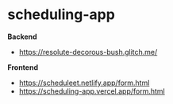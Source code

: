 # scheduling-app

**Backend**

- https://resolute-decorous-bush.glitch.me/

**Frontend**

- https://scheduleet.netlify.app/form.html
- https://scheduling-app.vercel.app/form.html
